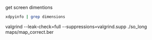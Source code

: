 
get screen dimentions

``` bash
xdpyinfo | grep dimensions
```


valgrind --leak-check=full --suppressions=valgrind.supp ./so_long maps/map_correct.ber
